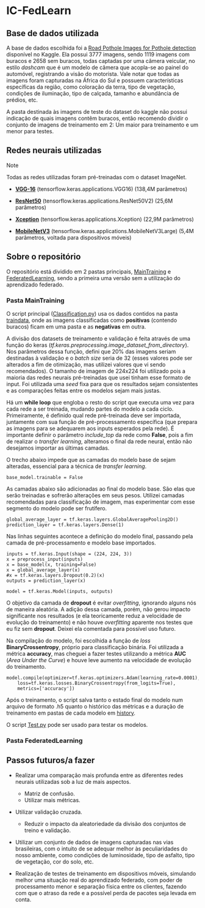 # IC-FedLearn

## Base de dados utilizada

A base de dados escolhida foi a [Road Pothole Images for Pothole detection](https://www.kaggle.com/datasets/sovitrath/road-pothole-images-for-pothole-detection/) disponível no Kaggle.
Ela possui 3777 imagens, sendo 1119 imagens com buracos e 2658 sem buracos, todas captadas por uma câmera veicular, no estilo *dashcam* que é um modelo de câmera que acopla-se ao painel do automóvel, registrando a visão do motorista. Vale notar que todas as imagens foram capturadas na África do Sul e possuem características específicas da região, como coloração da terra, tipo de vegetação, condições de iluminação, tipo de calçada, tamanho e abundância de prédios, etc.

A pasta destinada às imagens de teste do dataset do kaggle não possui indicação de quais imagens contêm buracos, então recomendo dividir o conjunto de imagens de treinamento em 2: Um maior para treinamento e um menor para testes.

## Redes neurais utilizadas

> [!NOTE]
> Todas as redes utilizadas foram pré-treinadas com o dataset ImageNet.

- [**VGG-16**](https://www.tensorflow.org/api_docs/python/tf/keras/applications/vgg16/VGG16) (tensorflow.keras.applications.VGG16) (138,4M parâmetros)

- [**ResNet50**](https://www.tensorflow.org/api_docs/python/tf/keras/applications/resnet_v2/ResNet50V2) (tensorflow.keras.applications.ResNet50V2) (25,6M parâmetros)

- [**Xception**](https://www.tensorflow.org/api_docs/python/tf/keras/applications/xception/Xception) (tensorflow.keras.applications.Xception) (22,9M parâmetros)

- [**MobileNetV3**](https://www.tensorflow.org/api_docs/python/tf/keras/applications/MobileNetV3Large) (tensorflow.keras.applications.MobileNetV3Large) (5,4M parâmetros, voltada para dispositivos móveis)

## Sobre o repositório
O repositório está dividido em 2 pastas principais, [MainTraining](MainTraining) e [FederatedLearning](FederatedLearning), sendo a primeira uma versão sem a utilização do aprendizado federado.

### Pasta MainTraining
O script principal ([Classification.py](MainTraining/Classification.py)) usa os dados contidos na pasta [traindata](MainTraining/traindata), onde as imagens classificadas como **positivas** (contendo buracos) ficam em uma pasta e as **negativas** em outra.

A divisão dos datasets de treinamento e validação é feita através
de uma função do keras (*tf.keras.preprocessing.image_dataset_from_directory*). Nos parâmetros dessa função, defini que 20% das imagens seriam destinadas à validação e o *batch size* seria de 32 (esses valores pode ser alterados a fim de otimização, mas utilizei valores que vi sendo recomendados). O tamanho de imagem de 224x224 foi utilizado pois a maioria das redes neurais pré-treinadas que usei tinham esse formato de input. Foi utilizada uma *seed* fixa para que os resultados sejam consistentes e as comparações feitas entre os modelos sejam mais justas.

Há um **while loop** que engloba o resto do script que executa uma vez para cada rede a ser treinada, mudando partes do modelo a cada ciclo. Primeiramente, é definido qual rede pré-treinada deve ser importada, juntamente com sua função de pré-processamento específica (que prepara as imagens para se adequarem aos inputs esperados pela rede). É importante definir o parâmetro *include_top* da rede como **False**, pois a fim de realizar o *transfer learning*, alteramos o final da rede neural, então não desejamos importar as últimas camadas.

O trecho abaixo impede que as camadas do modelo base de sejam alteradas, essencial para a técnica de *transfer learning*.
```
base_model.trainable = False
```
As camadas abaixo são adicionadas ao final do modelo base. São elas que serão treinadas e sofrerão alterações em seus pesos. Utilizei camadas recomendadas para classificação de imagem, mas experimentar com esse segmento do modelo pode ser frutífero.
```
global_average_layer = tf.keras.layers.GlobalAveragePooling2D()
prediction_layer = tf.keras.layers.Dense(1)
```

Nas linhas seguintes acontece a definição do modelo final, passando pela camada de pré-processamento e modelo base importados.
```
inputs = tf.keras.Input(shape = (224, 224, 3))
x = preprocess_input(inputs)
x = base_model(x, training=False)
x = global_average_layer(x)
#x = tf.keras.layers.Dropout(0.2)(x) 
outputs = prediction_layer(x)

model = tf.keras.Model(inputs, outputs)
```
O objetivo da camada de **dropout** é evitar *overfitting*, ignorando alguns nós de maneira aleatória. A adição dessa camada, porém, não gerou impacto significante nos resultados (e ela teoricamente reduz a velocidade de evolução do treinamento) e não houve *overfitting* aparente nos testes que eu fiz sem **dropout**. Deixei ela comentada para possível uso futuro.

Na compilação do modelo, foi escolhida a função de *loss* **BinaryCrossentropy**, próprio para classificação binária. Foi utilizada a métrica **accuracy**, mas cheguei a fazer testes utilizando a métrica **AUC** (*Area Under the Curve*) e houve leve aumento na velocidade de evolução do treinamento.

```
model.compile(optimizer=tf.keras.optimizers.Adam(learning_rate=0.0001), 
    loss=tf.keras.losses.BinaryCrossentropy(from_logits=True), 
    metrics=['accuracy']) 
```

Após o treinamento, o script salva tanto o estado final do modelo num arquivo de formato .h5 quanto o histórico das métricas e a duração de treinamento em pastas de cada modelo em [history](MainTraining/history).

O script [Test.py](MainTraining/Test.py) pode ser usado para testar os modelos.

### Pasta FederatedLearning


## Passos futuros/a fazer

- Realizar uma comparação mais profunda entre as diferentes redes neurais utilizadas sob a luz de mais aspectos.
  - Matriz de confusão.
  - Utilizar mais métricas.

- Utilizar validação cruzada.
  - Reduzir o impacto da aleatoriedade da divisão dos conjuntos de treino e validação.

- Utilizar um conjunto de dados de imagens capturadas nas vias brasileiras, com o intuito de se adequar melhor às peculiaridades do nosso ambiente, como condições de luminosidade, tipo de asfalto, tipo de vegetação, cor do solo, etc.

- Realização de testes de treinamento em dispositivos móveis, simulando melhor uma situação real do aprendizado federado, com poder de processamento menor e separação física entre os clientes, fazendo com que o atraso da rede e a possível perda de pacotes seja levada em conta.

